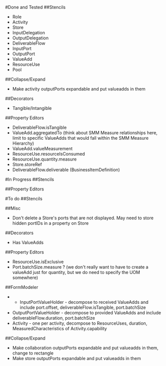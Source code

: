 #Done and Tested
##Stencils
 - Role
 - Activity
 - Store
 - InputDelegation
 - OutputDelegation
 - DeliverableFlow
 - InputPort
 - OutputPort
 - ValueAdd
 - ResourceUse
 - Pool

##Collapse/Expand
 - Make activity outputPorts expandable and put valueadds in them

##Decorators
 - Tangible/Intangible
 
##Property Editors
 - DeliverableFlow.isTangible 
 - ValueAdd.aggregatedTo (think about SMM Measure relationships here, limit to specific ValueAdds that would fall within the SMM Measure Hierarchy)
 - ValueAdd.valueMeasurement
 - ResourceUse.resourceIsConsumed
 - ResourceUse.quantity.measure
 - Store.storeRef
 - DeliverableFlow.deliverable (BusinessItemDefinition)
 

#In Progress
##Stencils

##Property Editors

#To do
##Stencils

##Misc
 - Don't delete a Store's ports that are not displayed. May need to store hidden portIDs in a property on Store 
 
##Decorators
 - Has ValueAdds
 
##Property Editors
 - ResourceUse.isExclusive
 - Port.batchSize.measure ? (we don't really want to have to create a valueAdd just for quantity, but we do need to specify the UOM somewhere)

##FormModeler
 - * InputPortValueHolder - decompose to received ValueAdds and include port.offset, deliverableFlow.isTangible, port.batchSize
 - OutputPortValueHolder - decompose to provided ValueAdds and include deliverableFlow.duration, port.batchSize
 - Activity - one per activity, decompose to ResourceUses, duration, MeasuredCharacteristics of Activity.capability
 
##Collapse/Expand
 - Make collaboration outputPorts expandable and put valueadds in them, change to rectangle
 - Make store outputPorts expandable and put valueadds in them
 